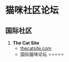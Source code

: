 # 猫咪社区论坛

## 国际社区
1. **The Cat Site**
   - [thecatsite.com](https://thecatsite.com)
   - 国际猫咪论坛 ⭐⭐⭐⭐⭐ 